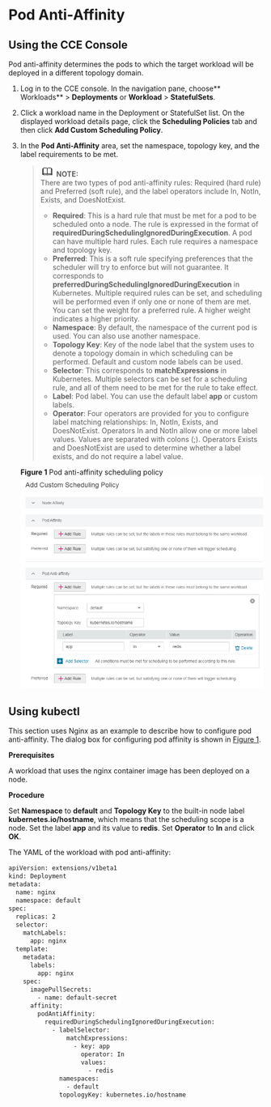 # Pod Anti-Affinity<a name="cce_01_0234"></a>

## Using the CCE Console<a name="section984110391216"></a>

Pod anti-affinity determines the pods to which the target workload will be deployed in a different topology domain.

1.  Log in to the CCE console. In the navigation pane, choose** Workloads**  \>  **Deployments**  or  **Workload**  \>  **StatefulSets**.
2.  Click a workload name in the Deployment or StatefulSet list. On the displayed workload details page, click the  **Scheduling Policies**  tab and then click  **Add Custom Scheduling Policy**.
3.  In the  **Pod Anti-Affinity**  area, set the namespace, topology key, and the label requirements to be met.

    >![](public_sys-resources/icon-note.gif) **NOTE:**   
    >There are two types of pod anti-affinity rules: Required \(hard rule\) and Preferred \(soft rule\), and the label operators include In, NotIn, Exists, and DoesNotExist.  
    >-   **Required**: This is a hard rule that must be met for a pod to be scheduled onto a node. The rule is expressed in the format of  **requiredDuringSchedulingIgnoredDuringExecution**. A pod can have multiple hard rules. Each rule requires a namespace and topology key.  
    >-   **Preferred**: This is a soft rule specifying preferences that the scheduler will try to enforce but will not guarantee. It corresponds to  **preferredDuringSchedulingIgnoredDuringExecution**  in Kubernetes. Multiple required rules can be set, and scheduling will be performed even if only one or none of them are met. You can set the weight for a preferred rule. A higher weight indicates a higher priority.  
    >-   **Namespace**: By default, the namespace of the current pod is used. You can also use another namespace.  
    >-   **Topology Key**: Key of the node label that the system uses to denote a topology domain in which scheduling can be performed. Default and custom node labels can be used.  
    >-   **Selector**: This corresponds to  **matchExpressions**  in Kubernetes. Multiple selectors can be set for a scheduling rule, and all of them need to be met for the rule to take effect.  
    >-   **Label**: Pod label. You can use the default label  **app**  or custom labels.  
    >-   **Operator**: Four operators are provided for you to configure label matching relationships: In, NotIn, Exists, and DoesNotExist. Operators In and NotIn allow one or more label values. Values are separated with colons \(;\). Operators Exists and DoesNotExist are used to determine whether a label exists, and do not require a label value.  

    **Figure  1**  Pod anti-affinity scheduling policy<a name="fig107731235101816"></a>  
    ![](figures/pod-anti-affinity-scheduling-policy.png "pod-anti-affinity-scheduling-policy")


## Using kubectl<a name="section93428308559"></a>

This section uses Nginx as an example to describe how to configure pod anti-affinity. The dialog box for configuring pod affinity is shown in  [Figure 1](#fig107731235101816).

**Prerequisites**

A workload that uses the nginx container image has been deployed on a node.

**Procedure**

Set  **Namespace**  to  **default**  and  **Topology Key**  to the built-in node label  **kubernetes.io/hostname**, which means that the scheduling scope is a node. Set the label  **app**  and its value to  **redis**. Set  **Operator**  to  **In**  and click  **OK**.

The YAML of the workload with pod anti-affinity:

```
apiVersion: extensions/v1beta1
kind: Deployment
metadata:
  name: nginx
  namespace: default
spec:
  replicas: 2
  selector:
    matchLabels:
      app: nginx
  template:
    metadata:
      labels:
        app: nginx
    spec:
      imagePullSecrets:
        - name: default-secret
      affinity:
        podAntiAffinity:
          requiredDuringSchedulingIgnoredDuringExecution:
            - labelSelector:
                matchExpressions:
                  - key: app
                    operator: In
                    values:
                      - redis
              namespaces:
                - default
              topologyKey: kubernetes.io/hostname
```

